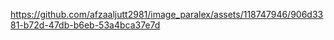 https://github.com/afzaaljutt2981/image_paralex/assets/118747946/906d3381-b72d-47db-b6eb-53a4bca37e7d
 
